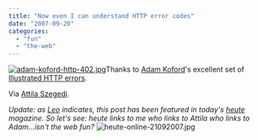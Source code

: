 ```yaml
---
title: "Now even I can understand HTTP error codes"
date: "2007-09-20"
categories: 
  - "fun"
  - "the-web"
---
```


[![adam-koford-http-402.jpg](images/adam-koford-http-402.jpg)](http://www.flickr.com/photos/apelad/sets/72157594388426362/)Thanks to [Adam Koford](http://www.adamkoford.com/)'s excellent set of [Illustrated HTTP errors](http://www.flickr.com/photos/apelad/sets/72157594388426362/).

Via [Attila Szegedi](http://constc.blogspot.com/2007/09/laugh-out-loud-cats.html).

_Update: as [Leo](http://leo.buettiker.org/) indicates, this post has been featured in today's [heute](http://www.heute-online.ch/service/epaper) magazine. So let's see: heute links to me who links to Attila who links to Adam...isn't the web fun?_ ![heute-online-21092007.jpg](images/heute-online-21092007.jpg)
